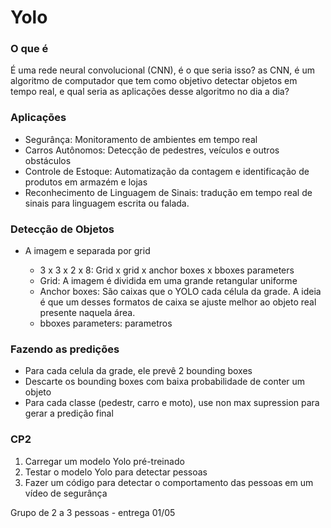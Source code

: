 # Yolo

### O que é

É uma rede neural convolucional (CNN), é o que seria isso? as
CNN, é um algoritmo de computador que tem como objetivo
detectar objetos em tempo real, e qual seria as aplicações
desse algoritmo no dia a dia?

### Aplicações

* Segurânça: Monitoramento de ambientes em tempo real 
* Carros Autônomos: Detecção de pedestres, veículos e outros
obstáculos
* Controle de Estoque: Automatização da contagem e
identificação de produtos em armazém e lojas 
* Reconhecimento de Linguagem de Sinais: tradução em tempo
real de sinais para linguagem escrita ou falada.

### Detecção de Objetos

* A imagem e separada por grid

    * 3 x 3 x 2 x 8: Grid x grid x anchor boxes x bboxes
    parameters 
    * Grid: A imagem é dividida em uma grande retangular
    uniforme
    * Anchor boxes: São caixas que o YOLO  cada célula da
    grade. A ideia é que um desses formatos de caixa se
    ajuste melhor ao objeto real presente naquela área.
    * bboxes parameters: parametros

### Fazendo as predições

* Para cada celula da grade, ele prevê 2 bounding boxes
* Descarte os bounding boxes com baixa probabilidade de conter um objeto
* Para cada classe (pedestr, carro e moto), use non max supression para gerar a predição final

### CP2

1. Carregar um modelo Yolo pré-treinado
2. Testar o modelo Yolo para detectar pessoas
3. Fazer um código para detectar o comportamento das pessoas
em um vídeo de segurânça

Grupo de 2 a 3 pessoas - entrega 01/05
